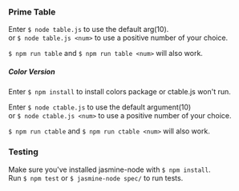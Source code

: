 ### Prime Table 

Enter `$ node table.js` to use the default arg(10).    
or `$ node table.js <num>` to use a positive number of your choice.   

`$ npm run table` and `$ npm run table <num>` will also work.

##### Color Version 

Enter `$ npm install` to install colors package or ctable.js won't run. 

Enter `$ node ctable.js` to use the default argument(10)    
or `$ node ctable.js <num>` to use a positive number of your choice.   

`$ npm run ctable` and `$ npm run ctable <num>` will also work.

### Testing

Make sure you've installed jasmine-node with `$ npm install`.  
Run `$ npm test` or `$ jasmine-node spec/` to run tests.


